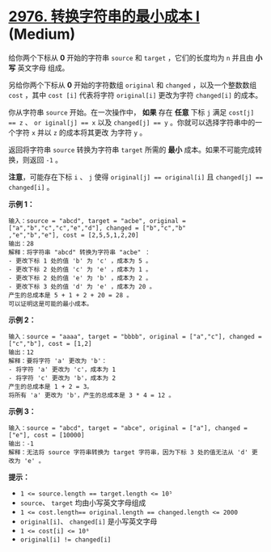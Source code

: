 # [2976. 转换字符串的最小成本 I][link] (Medium)

[link]: https://leetcode.cn/problems/minimum-cost-to-convert-string-i/

给你两个下标从 **0** 开始的字符串 `source` 和 `target` ，它们的长度均为 `n` 并且由 **小写** 英文字母
组成。

另给你两个下标从 **0** 开始的字符数组 `original` 和 `changed` ，以及一个整数数组 `cost` ，其中 `cost
[i]` 代表将字符 `original[i]` 更改为字符 `changed[i]` 的成本。

你从字符串 `source` 开始。在一次操作中， **如果** 存在 **任意** 下标 `j` 满足 `cost[j] == z`  、 `or
iginal[j] == x` 以及 `changed[j] == y` 。你就可以选择字符串中的一个字符 `x` 并以 `z` 的成本将其更改
为字符 `y` 。

返回将字符串 `source` 转换为字符串 `target` 所需的 **最小** 成本。如果不可能完成转换，则返回 `-1` 。

**注意**，可能存在下标 `i` 、 `j` 使得 `original[j] == original[i]` 且 `changed[j] == changed[i]` 。

**示例 1：**

```
输入：source = "abcd", target = "acbe", original = ["a","b","c","c","e","d"], changed = ["b","c","b"
,"e","b","e"], cost = [2,5,5,1,2,20]
输出：28
解释：将字符串 "abcd" 转换为字符串 "acbe" ：
- 更改下标 1 处的值 'b' 为 'c' ，成本为 5 。
- 更改下标 2 处的值 'c' 为 'e' ，成本为 1 。
- 更改下标 2 处的值 'e' 为 'b' ，成本为 2 。
- 更改下标 3 处的值 'd' 为 'e' ，成本为 20 。
产生的总成本是 5 + 1 + 2 + 20 = 28 。
可以证明这是可能的最小成本。
```

**示例 2：**

```
输入：source = "aaaa", target = "bbbb", original = ["a","c"], changed = ["c","b"], cost = [1,2]
输出：12
解释：要将字符 'a' 更改为 'b'：
- 将字符 'a' 更改为 'c'，成本为 1
- 将字符 'c' 更改为 'b'，成本为 2
产生的总成本是 1 + 2 = 3。
将所有 'a' 更改为 'b'，产生的总成本是 3 * 4 = 12 。
```

**示例 3：**

```
输入：source = "abcd", target = "abce", original = ["a"], changed = ["e"], cost = [10000]
输出：-1
解释：无法将 source 字符串转换为 target 字符串，因为下标 3 处的值无法从 'd' 更改为 'e' 。
```

**提示：**

- `1 <= source.length == target.length <= 10⁵`
- `source`、 `target` 均由小写英文字母组成
- `1 <= cost.length== original.length == changed.length <= 2000`
- `original[i]`、 `changed[i]` 是小写英文字母
- `1 <= cost[i] <= 10⁶`
- `original[i] != changed[i]`
